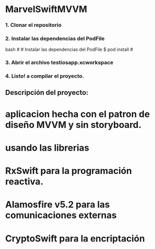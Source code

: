 # MarvelSwiftMVVM
### 1. Clonar el repositorio

### 2. Instalar las dependencias del PodFile

bash
    #
    # Instalar las dependencias del PodFile
    $ pod install
    #

### 3. Abrir el archivo testiosapp.xcworkspace

### 4. Listo! a compilar el proyecto.

## Descripción del proyecto:

# aplicacion hecha con el patron de diseño MVVM y sin storyboard. 
# usando las librerias 
# RxSwift para la programación reactiva.
# Alamosfire v5.2 para las comunicaciones externas
# CryptoSwift para la encriptación
